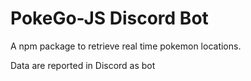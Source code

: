 # PokeGo-JS Discord Bot

A npm package to retrieve real time pokemon locations.

Data are reported in Discord as bot
